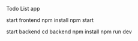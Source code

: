 Todo List app

start frontend
npm install
npm start

start backend
cd backend
npm install
npm run dev